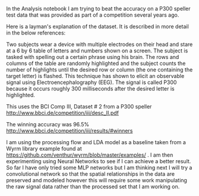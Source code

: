 In the Analysis notebook I am trying to beat the accuracy on a P300 speller test data that was provided as part of a competition several years ago. 

Here is a layman's explanation of the dataset. It is described in more detail in the below references: 

Two subjects wear a device with multiple electrodes on their head and stare at a 6 by 6 table of letters and numbers shown on a screen. The subject is tasked with spelling out a certain phrase using his brain. The rows and columns of the table are randomly highlighted and the subject counts the number of highlights until the desired row or column (the one containing the target letter) is flashed. This technique has shown to elicit an observable signal using Electroencephalography (EEG). The signal is called P300 because it occurs roughly 300 milliseconds after the desired letter is highlighted.
 

This uses the BCI Comp III, Dataset # 2 from a P300 speller http://www.bbci.de/competition/iii/desc_II.pdf

The winning accuracy was 96.5%  http://www.bbci.de/competition/iii/results/#winners


I am using the processing flow and LDA model as a baseline taken from a Wyrm library example found at https://github.com/venthur/wyrm/blob/master/examples/ . I am then experimenting using Neural Networks to see if I can achieve a better result. So far I have only tried some MLP networks but I am thinking next I will try a convolutional network so that the spatial relationships in the data are preserved and modeled however this will require some work manipulating the raw signal data rather than the processed set that I am working on.





